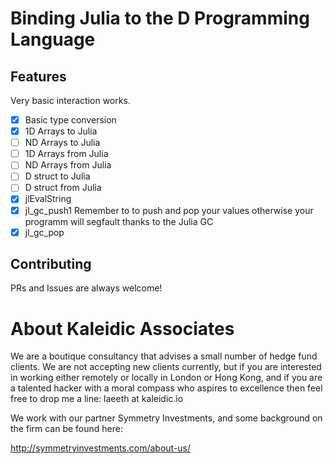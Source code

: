# Binding Julia to the D Programming Language

## Features

Very basic interaction works.

- [x] Basic type conversion
- [x] 1D Arrays to Julia
- [ ] ND Arrays to Julia
- [ ] 1D Arrays from Julia
- [ ] ND Arrays from Julia
- [ ] D struct to Julia
- [ ] D struct from Julia
- [x] jlEvalString
- [x] jl_gc_push1 Remember to to push and pop your values otherwise your
  programm will segfault thanks to the Julia GC
- [x] jl_gc_pop 

## Contributing
PRs and Issues are always welcome!

# About Kaleidic Associates
We are a boutique consultancy that advises a small number of hedge fund clients.  We are
not accepting new clients currently, but if you are interested in working either remotely
or locally in London or Hong Kong, and if you are a talented hacker with a moral compass
who aspires to excellence then feel free to drop me a line: laeeth at kaleidic.io

We work with our partner Symmetry Investments, and some background on the firm can be
found here:

http://symmetryinvestments.com/about-us/
